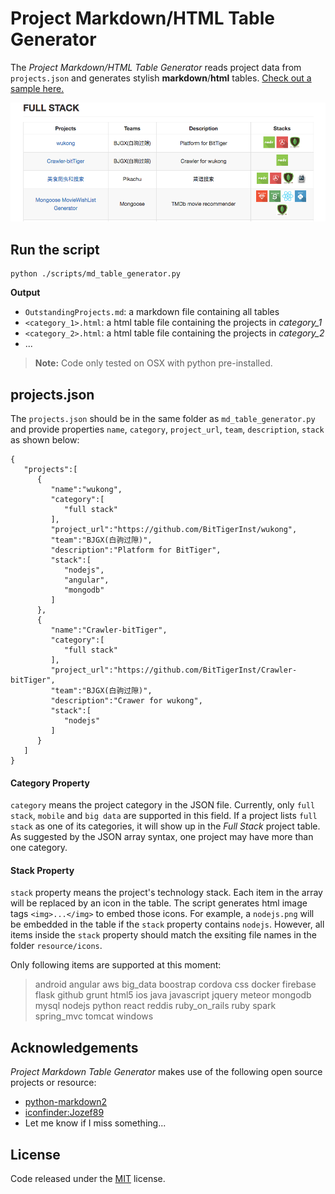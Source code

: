# Project Markdown/HTML Table Generator

The *Project Markdown/HTML Table Generator* reads project data from `projects.json` and generates stylish **markdown**/**html** tables. [Check out a sample here. ](./OutstandingProjects.md)

![](./resource/screenshot.png)

## Run the script

```
python ./scripts/md_table_generator.py
```

**Output**

- `OutstandingProjects.md`: a markdown file containing all tables
- `<category_1>.html`: a html table file containing the projects in *category_1*
- `<category_2>.html`: a html table file containing the projects in *category_2*
- ...

>**Note:** Code only tested on OSX with python pre-installed.

## projects.json

The `projects.json` should be in the same folder as `md_table_generator.py` and provide properties `name`, `category`, `project_url`, `team`, `description`, `stack` as shown below:

```
{
   "projects":[
      {
         "name":"wukong",
         "category":[
            "full stack"
         ],
         "project_url":"https://github.com/BitTigerInst/wukong",
         "team":"BJGX(白驹过隙)",
         "description":"Platform for BitTiger",
         "stack":[
            "nodejs",
            "angular",
            "mongodb"
         ]
      },
      {
         "name":"Crawler-bitTiger",
         "category":[
            "full stack"
         ],
         "project_url":"https://github.com/BitTigerInst/Crawler-bitTiger",
         "team":"BJGX(白驹过隙)",
         "description":"Crawer for wukong",
         "stack":[
            "nodejs"
         ]
      }
   ]
}
```
#### Category Property

`category` means the project category in the JSON file. Currently, only `full stack`, `mobile` and `big data` are supported in this field. If a project lists `full stack` as one of its categories, it will show up in the *Full Stack* project table. As suggested by the JSON array syntax, one project may have more than one category.


#### Stack Property

`stack` property means the project's technology stack. Each item in the array will be replaced by an icon in the table. The script generates html image tags `<img>...</img>` to embed those icons. For example, a `nodejs.png` will be embedded in the table if the `stack` property contains `nodejs`. However, all items inside the `stack` property should match the exsiting file names in the folder `resource/icons`.

Only following items are supported at this moment:

>android
angular
aws
big\_data
boostrap
cordova
css
docker
firebase
flask
github
grunt
html5
ios
java
javascript
jquery
meteor
mongodb
mysql
nodejs
python
react
reddis
ruby\_on\_rails
ruby
spark
spring\_mvc
tomcat
windows

## Acknowledgements

*Project Markdown Table Generator* makes use of the following open source projects or resource:

 - [python-markdown2](https://github.com/trentm/python-markdown2)
 - [iconfinder:Jozef89](https://www.iconfinder.com/Jozef89)
 - Let me know if I miss something...

## License
Code released under the [MIT](https://opensource.org/licenses/MIT) license.

